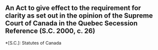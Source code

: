 ## An Act to give effect to the requirement for clarity as set out in the opinion of the Supreme Court of Canada in the Quebec Secession Reference (S.C. 2000, c. 26)
  *[S.C.]: Statutes of Canada
